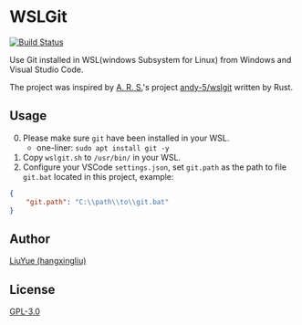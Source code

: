 # WSLGit

[![Build Status](https://travis-ci.org/hangxingliu/wslgit.svg?branch=master)](https://travis-ci.org/hangxingliu/wslgit)

Use Git installed in WSL(windows Subsystem for Linux) from Windows and Visual Studio Code.

The project was inspired by [A. R. S.](https://github.com/andy-5)'s project [andy-5/wslgit](https://github.com/andy-5/wslgit) written by Rust.

## Usage

0. Please make sure `git` have been installed in your WSL.
	- one-liner: `sudo apt install git -y`
1. Copy `wslgit.sh` to `/usr/bin/` in your WSL.
2. Configure your VSCode `settings.json`, set `git.path` as the path to file `git.bat` located in this project, example:

``` json
{
	"git.path": "C:\\path\\to\\git.bat"
}
```

## Author

[LiuYue (hangxingliu)](https://github.com/hangxingliu)

## License

[GPL-3.0](LICENSE)
